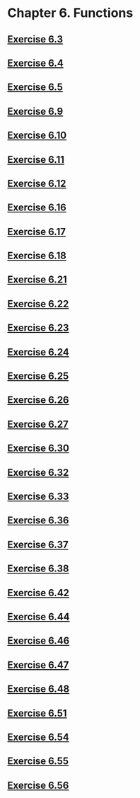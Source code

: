 # Chapter 6. Functions

## [Exercise 6.3](src/6.03.cpp)

## [Exercise 6.4](src/6.04.cpp)

## [Exercise 6.5](src/6.05.cpp)

## [Exercise 6.9](src/6.09)

## [Exercise 6.10](src/6.10.cpp)

## [Exercise 6.11](src/6.11.cpp)

## [Exercise 6.12](src/6.12.cpp)

## [Exercise 6.16](src/6.16.cpp)

## [Exercise 6.17](src/6.17.cpp)

## [Exercise 6.18](src/6.18.cpp)

## [Exercise 6.21](src/6.21.cpp)

## [Exercise 6.22](src/6.22.cpp)

## [Exercise 6.23](src/6.23.cpp)

## [Exercise 6.24](src/6.24.cpp)

## [Exercise 6.25](src/6.25.cpp)

## [Exercise 6.26](src/6.26.cpp)

## [Exercise 6.27](src/6.27.cpp)

## [Exercise 6.30](src/6.30.cpp)

## [Exercise 6.32](src/6.32.cpp)

## [Exercise 6.33](src/6.33.cpp)

## [Exercise 6.36](src/6.36.h)

## [Exercise 6.37](src/6.37.h)

## [Exercise 6.38](src/6.38.cpp)

## [Exercise 6.42](src/6.42.cpp)

## [Exercise 6.44](src/6.44.cpp)

## [Exercise 6.46](src/6.46.cpp)

## [Exercise 6.47](src/6.47.cpp)

## [Exercise 6.48](src/6.48.cpp)

## [Exercise 6.51](src/6.51.cpp)

## [Exercise 6.54](src/6.54.h)

## [Exercise 6.55](src/6.55)

## [Exercise 6.56](src/6.56.cpp)

